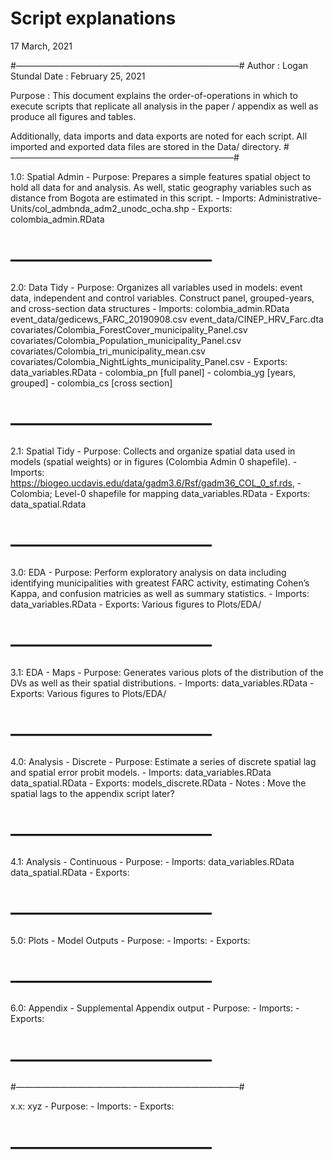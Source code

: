 Script explanations
================
17 March, 2021

\#—————————————————————————–\# Author : Logan Stundal Date : February
25, 2021

Purpose : This document explains the order-of-operations in which to
execute scripts that replicate all analysis in the paper / appendix as
well as produce all figures and tables.

Additionally, data imports and data exports are noted for each script.
All imported and exported data files are stored in the Data/ directory.
\#—————————————————————————–\#

1.0: Spatial Admin - Purpose: Prepares a simple features spatial object
to hold all data for and analysis. As well, static geography variables
such as distance from Bogota are estimated in this script. - Imports:
Administrative-Units/col\_admbnda\_adm2\_unodc\_ocha.shp - Exports:
colombia\_admin.RData

# ———————————–

2.0: Data Tidy - Purpose: Organizes all variables used in models: event
data, independent and control variables. Construct panel, grouped-years,
and cross-section data structures - Imports: colombia\_admin.RData
event\_data/gedicews\_FARC\_20190908.csv
event\_data/CINEP\_HRV\_Farc.dta
covariates/Colombia\_ForestCover\_municipality\_Panel.csv
covariates/Colombia\_Population\_municipality\_Panel.csv
covariates/Colombia\_tri\_municipality\_mean.csv
covariates/Colombia\_NightLights\_municipality\_Panel.csv - Exports:
data\_variables.RData - colombia\_pn \[full panel\] - colombia\_yg
\[years, grouped\] - colombia\_cs \[cross section\]

# ———————————–

2.1: Spatial Tidy - Purpose: Collects and organize spatial data used in
models (spatial weights) or in figures (Colombia Admin 0 shapefile). -
Imports:
<https://biogeo.ucdavis.edu/data/gadm3.6/Rsf/gadm36_COL_0_sf.rds>, -
Colombia; Level-0 shapefile for mapping data\_variables.RData - Exports:
data\_spatial.Rdata

# ———————————–

3.0: EDA - Purpose: Perform exploratory analysis on data including
identifying municipalities with greatest FARC activity, estimating
Cohen’s Kappa, and confusion matricies as well as summary statistics. -
Imports: data\_variables.RData - Exports: Various figures to Plots/EDA/

# ———————————–

3.1: EDA - Maps - Purpose: Generates various plots of the distribution
of the DVs as well as their spatial distributions. - Imports:
data\_variables.RData - Exports: Various figures to Plots/EDA/

# ———————————–

4.0: Analysis - Discrete - Purpose: Estimate a series of discrete
spatial lag and spatial error probit models. - Imports:
data\_variables.RData data\_spatial.RData - Exports:
models\_discrete.RData - Notes : Move the spatial lags to the appendix
script later?

# ———————————–

4.1: Analysis - Continuous - Purpose: - Imports: data\_variables.RData
data\_spatial.RData - Exports:

# ———————————–

5.0: Plots - Model Outputs - Purpose: - Imports: - Exports:

# ———————————–

6.0: Appendix - Supplemental Appendix output - Purpose: - Imports: -
Exports:

# ———————————–

\#—————————————————————————–\#

x.x: xyz - Purpose: - Imports: - Exports:

# ———————————–
